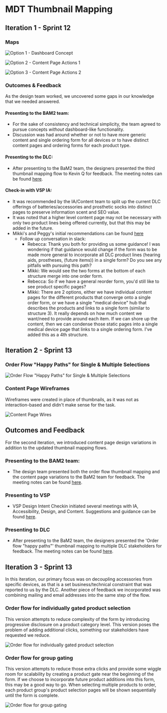 # MDT Thumbnail Mapping

## Iteration 1 - Sprint 12

### Maps
![Option 1 - Dashboard Concept](https://github.com/department-of-veterans-affairs/va.gov-team/blob/master/products/medical-device-tool/design/thumbnail-mapping/thumbnail_mapping-v1-1.jpg "Iteration One, Dashboard Concept")

![Option 2 - Content Page Actions 1](https://github.com/department-of-veterans-affairs/va.gov-team/blob/master/products/medical-device-tool/design/thumbnail-mapping/thumbnail_mapping-v1-2.jpg "Iteration Two, No Dashboard")

![Option 3 - Content Page Actions 2](https://github.com/department-of-veterans-affairs/va.gov-team/blob/master/products/medical-device-tool/design/thumbnail-mapping/thumbnail_mapping-v1-3.jpg "Iteration Three, No Dashboard")

### Outcomes & Feedback
As the design team worked, we uncovered some gaps in our knowledge that we needed answered.

#### Presenting to the BAM2 team:
- For the sake of consistency and technical simplicity, the team agreed to pursue concepts *without* dashboard-like functionality.
- Discussion was had around whether or not to have more generic content and single ordering form for all devices or to have distinct content pages and ordering forms for each product type. 

#### Presenting to the DLC:
- After presenting to the BaM2 team, the designers presented the third thumbnail mapping flow to Kevin Q for feedback. The meeting notes can be found [here](https://github.com/department-of-veterans-affairs/va.gov-team/blob/master/products/medical-device-tool/meetings/20200114-DALC-thumbnail-mapping-review.md). 

#### Check-in with VSP IA:
- It was recommended by the IA/Content team to split up the current DLC offerings of batteries/accessories and prosthetic socks into distinct pages to preserve information scent and SEO value.
- It was noted that a higher level content page may not be necessary with only two product lines being offered currently, but that this may be added in the future.
- Mikki's and Peggy's initial recommendations can be found [here](https://github.com/department-of-veterans-affairs/va.gov-team/blob/master/products/medical-device-tool/design/ia-recommendations-v1.png)
  - Follow up conversation in slack:
    - Rebecca: Thank you both for providing us some guidance! I was wondering if that guidance would change if the form was to be made more general to incorporate all DLC product lines (hearing aids, prostheses, (future items)) in a single form? Do you see any pitfalls with pursuing this path?
    - Mikki: We would see the two forms at the bottom of each structure merge into one order form.
    - Rebecca: So if we have a general reorder form, you'd still like to see product specific pages?
    - Mikki: There are 2 options, either we have individual content pages for the different products that converge onto a single order form, or we have a single "medical device" hub that describes the products and links to a single form (similar to structure 3).  It really depends on how much content we want/need to provide around each item.  If we can shore up the content, then we can condense those static pages into a single medical device page that links to a single ordering form.  I've added this as a 4th structure.

## Iteration 2 - Sprint 13

### Order Flow "Happy Paths" for Single & Multiple Selections
![Order Flow "Happy Paths" for Single & Multiple Selections](https://github.com/department-of-veterans-affairs/va.gov-team/blob/master/products/medical-device-tool/design/thumbnail-mapping/thumbnail_mapping-v2-1.jpg "Iteration Two, Single + Multiple Selections")

### Content Page Wireframes

Wireframes were created in place of thumbnails, as it was not as interaction-based and didn't make sense for the task.

![Content Page Wires](https://github.com/department-of-veterans-affairs/va.gov-team/blob/master/products/medical-device-tool/design/thumbnail-mapping/wires-content-v2-1.jpg "Iteration Two, Content Wires")

## Outcomes and Feedback
For the second iteration, we introduced content page design variations in addition to the updated thumbnail mapping flows.  

### Presenting to the BAM2 team:

- The design team presented both the order flow thumbnail mapping and the content page variations to the BaM2 team for feedback. The meeting notes can be found [here](https://github.com/department-of-veterans-affairs/va.gov-team/blob/master/products/medical-device-tool/meetings/20200122-BAM2-thumbnail-mapping-review.md). 

### Presenting to VSP 
- VSP Design Intent Checkin initiated several meetings with IA, Accessibility, Design, and Content. Suggestions and guidance can be found [here](https://github.com/department-of-veterans-affairs/va.gov-team/blob/master/products/medical-device-tool/meetings/20200121-VSP-design-intent-check-in.md).

### Presenting to DLC
- After presenting to the BaM2 team, the designers presented the 'Order flow "happy paths"' thumbnail mapping to multiple DLC stakeholders for feedback. The meeting notes can be found [here](https://github.com/department-of-veterans-affairs/va.gov-team/blob/master/products/medical-device-tool/meetings/20200124-DALC-thumbnail-mapping-review.md). 

## Iteration 3 - Sprint 13

In this iteration, our primary focus was on decoupling accessories from specific devices, as that is a set business/technical constraint that was reported to us by the DLC. Another piece of feedback we incorporated was combining mailing and email addresses into the same step of the flow.

### Order flow for individually gated product selection

This version attempts to reduce complexity of the form by introducing progressive disclosure on a product category level. This version poses the problem of adding additional clicks, something our stakeholders have requested we reduce.

![Order flow for individually gated product selection](https://github.com/department-of-veterans-affairs/va.gov-team/blob/master/products/medical-device-tool/design/thumbnail-mapping/thumbnail_mapping-v3-1.jpg "Iteration Three v1")

### Order flow for group gating

This version attempts to reduce those extra clicks and provide some wiggle room for scalability by creating a product gate near the beginning of the form. If we choose to incorporate future product additions into this form, this may be a good way to go. When selecting multiple products to order, each product group's product selection pages will be shown sequentially until the form is complete.

![Order flow for group gating](https://github.com/department-of-veterans-affairs/va.gov-team/blob/master/products/medical-device-tool/design/thumbnail-mapping/thumbnail_mapping-v3-2.jpg "Iteration Three v2")
